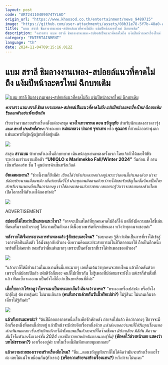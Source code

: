 ```yaml
---
layout: post
code: "ART24110409074TYL6D"
origin_url: "https://www.khaosod.co.th/entertainment/news_9489715"
image: "https://github.com/user-attachments/assets/08b31e78-5f7b-48a0-a087-355ab39a5ef6"
title: "แบม สราลี ชิมลางงานเพลง-สปอยล์แนวที่คาดไม่ถึง แง้มปีหน้าละครใหม่ ฉีกบทเดิม"
description: "ดาราสาว แบม สราลี ชิมลางงานเพลง-สปอยล์เป็นแนวที่คาดไม่ถึง แง้มปีหน้าละครเรื่องใหม่ ฉีกบทเดิม รีบออกตัวอย่าเพิ่งหยิกกัน"
category: "ENTERTAINMENT"
language: "th"
date: 2024-11-04T09:15:16.012Z
---
```


# แบม สราลี ชิมลางงานเพลง-สปอยล์แนวที่คาดไม่ถึง แง้มปีหน้าละครใหม่ ฉีกบทเดิม

[![แบม สราลี ชิมลางงานเพลง-สปอยล์แนวที่คาดไม่ถึง แง้มปีหน้าละครใหม่ ฉีกบทเดิม](https://www.khaosod.co.th/wpapp/uploads/2024/11/bammmm111.jpg "แบม สราลี ชิมลางงานเพลง-สปอยล์แนวที่คาดไม่ถึง แง้มปีหน้าละครใหม่ ฉีกบทเดิม")](https://www.khaosod.co.th/wpapp/uploads/2024/11/bammmm111.jpg)

_**ดาราสาว แบม สราลี ชิมลางงานเพลง-สปอยล์เป็นแนวที่คาดไม่ถึง แง้มปีหน้าละครเรื่องใหม่ ฉีกบทเดิม รีบออกตัวอย่าเพิ่งหยิกกัน**_

เรียกว่าความสวยสร้างเรื่องตั้งแต่ละครชุด **ดวงใจเทวพรหม ตอน ขวัญฤทัย** สำหรับนักแสดงสาวดาวรุ่ง _**แบม สราลี ประสิทธิ์ดำรง**_ เจ้าของบท **หม่อมหลวง ปกเกศ จุฑาเทพ** หรือ **คุณเกศ** ที่สวยฉ่ำออร่าพุ่งตกแฟนละครทั้งผู้หญิงผู้ชายได้อยู่หมัด

[![](https://www.khaosod.co.th/wpapp/uploads/2024/11/4444444444444444.jpg)](https://www.khaosod.co.th/wpapp/uploads/2024/11/4444444444444444.jpg)

ล่าสุด **สาวแบม** ท้าทายตัวเองในอีกบทบาท เดินหน้าลุยงานเพลงครั้งแรก โดยเจ้าตัวได้เผยให้ฟังระหว่างมาร่วมงานเปิดตัว **“UNIQLO x Marimekko Fall/Winter 2024”** วันก่อน ที่ ลานเซ็นทรัลคอร์ท ชั้น 1 ศูนย์การค้าเซ็นทรัลเวิลด์

**อัพเดตผลงาน?** “ช่วงนี้งานก็ยังมีค่ะ _เรียกได้ว่ายังทำหลายอย่างอยู่เพราะว่าตอนนี้ทำเพลงด้วย น่าจะปล่อยประมาณเดือนหน้า เพิ่งถ่ายเอ็มวีไป ฝากทุกคนติดตามด้วยว่าจะได้แขกรับเชิญในเอ็มวีมาเป็นใคร สำหรับงานเพลงถือเป็นการลองดู เราได้ลองแสดงแล้วเราชอบ เลยอยากรู้ว่าเราจะชอบเพลงด้วยไหม_ เปิดโอกาสให้ตัวเองได้ลองทำค่ะ”

[![](https://www.khaosod.co.th/wpapp/uploads/2024/11/111111111111-3.jpg)](https://www.khaosod.co.th/wpapp/uploads/2024/11/111111111111-3.jpg)

ADVERTISEMENT

**สปอยล์ได้ไหมว่าเป็นเพลงแนวไหว?** “อาจจะเป็นสไตล์ที่ทุกคนคาดไม่ถึงก็ได้ แต่ก็ยังมีความสดใสขี้เล่นที่คนเห็นจากตัวเราอยู่ ใส่ความเป็นตัวเอง มีเนื้อบางพาร์ตที่เราเขียนเอง หวังว่าทุกคนจะชอบค่ะ”

**หลังจากได้เริ่มกระบวนการทำเพลงแล้ว รู้สึกชอบเลยไหม?** “ชอบนะคะ รู้สึกว่ามันเป็นการที่เราได้เข้าสู่วงการศิลปินเต็มตัว ได้นั่งขลุกกับตัวเอง ดึงความคิดและประสบการณ์ในชีวิตออกมาใช้ ถือเป็นอีกหนึ่งพาร์ตที่ไม่เคยทำ ยอมรับว่าตื่นเต้นมากๆ เพราะเป็นครั้งแรกที่เราได้ทำเพลงของตัวเอง”

[![](https://www.khaosod.co.th/wpapp/uploads/2024/11/222222222222222.jpg)](https://www.khaosod.co.th/wpapp/uploads/2024/11/222222222222222.jpg)

“แล้วเราก็ได้มีส่วนร่วมในผลงานชิ้นนี้เยอะมากๆ เลยตื่นเต้นว่าทุกคนจะชอบไหม แล้วก็กดดันด้วยเพราะใกล้ปลายปีแล้ว เฟสติวัลก็เยอะ คนก็ไปเที่ยวกัน ไม่รู้เพลงที่ปล่อยมาจะยังไง แต่เราก็ทำเต็มที่แล้ว ฟีดแบ็กจะออกมาเป็นยังไงก็ถือว่าเป็นบทเรียนที่ดีค่ะ”

**เมื่อกี้บอกว่าให้รอดูว่าใครจะมาเป็นพระเอกเอ็มวี มันจะว้าวเหรอ?** “พระเอกหรือเปล่าน้า หรือยังไงน้า(ยิ้ม) ต้องรอลุ้นค่ะ ไม่นานเกินรอ **(คนที่มางานด้วยกันวันนี้หรือเปล่า?)** ไม่รู้สินะ ไม่นานเกินรอเดี๋ยวได้รู้กันค่ะ”

[![](https://www.khaosod.co.th/wpapp/uploads/2024/11/333333333333-2.jpg)](https://www.khaosod.co.th/wpapp/uploads/2024/11/333333333333-2.jpg)

**แล้วกับงานละครล่ะ?** “ต้นปีมีออกอากาศหนึ่งเรื่องคือรักหักหลัง ถ่ายจบไปแล้ว คิดว่ากลางๆ ปีอาจจะมีอีกเรื่องหนึ่งที่ตอนนี้ถ่ายอยู่ แล้วปีหน้าจะมีถ่ายอีกเรื่องหนึ่งด้วย _แล้วต้องบอกว่าบทที่ได้รับทุกเรื่องแตกต่างกันหมดเลย เรื่องรักหักหลังจะได้เห็นแบมเป็นตัวละครที่จี๊ดจ๊าดขึ้นมา มีปากเสียง มีสีสัน มีความมั่นใจในตัวเองในเวอร์ชั่น 2024 เอาเป็นว่าอย่าหยิกกันแรงนะคะ(ยิ้ม)_ **(ดักคอไว้ล่วงหน้าเลย แสดงว่าบทไม่ธรรมดา?)** เอาเรื่องอยู่ค่ะ บทในเรื่องนี้มันหักหลายมุมมากเลย”

**แล้วความสวยของเราจะสร้างเรื่องอีกไหม?** “หืม…ตอนขวัญฤทัยเราก็ไม่ได้คิดว่ามันจะสร้างเรื่องอะไรค่ะ เลยไม่แน่ใจเหมือนกัน(หัวเราะ) **(หรือความร้ายจะสร้างเรื่องแทน?)** หวังว่าจะไม่นะคะ”